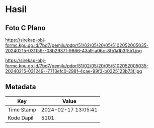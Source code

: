 # Hasil

## Foto C Plano

https://sirekap-obj-formc.kpu.go.id/7bd7/pemilu/pdpr/51/02/05/20/05/5102052005035-20240215-031159--08b2937f-9866-43a9-a06c-8fb1a1b3f5b1.jpg

https://sirekap-obj-formc.kpu.go.id/7bd7/pemilu/pdpr/51/02/05/20/05/5102052005035-20240215-031249--7713efc0-298f-4cae-99f3-b0325123b73f.jpg


## Metadata

| Key        | Value               |
| ---------- | ------------------- |
| Time Stamp | 2024-02-17 13:05:41 |
| Kode Dapil | 5101                |



